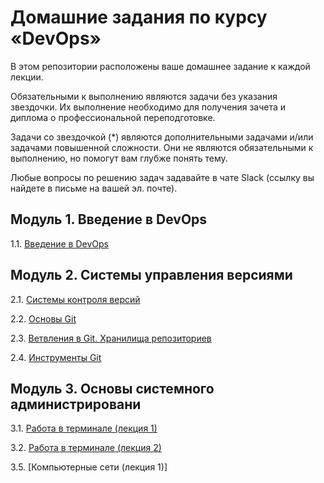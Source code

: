 # Домашние задания по курсу «DevOps»

В этом репозитории расположены ваше домашнее задание к каждой лекции. 

Обязательными к выполнению являются задачи без указания звездочки. Их выполнение необходимо для получения зачета и диплома о профессиональной переподготовке.

Задачи со звездочкой (*) являются дополнительными задачами и/или задачами повышенной сложности. Они не являются обязательными к выполнению, но помогут вам глубже понять тему.

Любые вопросы по решению задач задавайте в чате Slack (ссылку вы найдете в письме на вашей эл. почте).

## Модуль 1. Введение в DevOps

1.1. [Введение в DevOps](01-intro-01)

## Модуль 2. Системы управления версиями

2.1. [Системы контроля версий](02-git-01-vcs)

2.2. [Основы Git](02-git-02-base)

2.3. [Ветвления в Git. Хранилища репозиториев](02-git-03-branching)

2.4. [Инструменты Git](02-git-04-tools)

## Модуль 3. Основы системного администрировани

3.1. [Работа в терминале (лекция 1)](03-sysadmin-01-terminal)

3.2. [Работа в терминале (лекция 2)](03-sysadmin-02-terminal)

3.5. [Компьютерные сети (лекция 1)]
